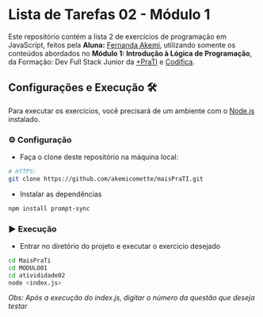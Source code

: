 # Lista de Tarefas 02 - Módulo 1

Este repositório contém a lista 2 de exercícios de programação em JavaScript, feitos pela **Aluna:** [Fernanda Akemi](https://www.github.com/akemicomette), utilizando somente os conteúdos abordados no **Módulo 1: Introdução à Lógica de Programação**, da Formação: Dev Full Stack Junior da [+PraTI](https://www.maisprati.com.br/) e [Codifica](https://www.codificaedu.com.br/).



## Configurações e Execução 🛠️

Para executar os exercícios, você precisará de um ambiente com o [Node.js](https://nodejs.org/) instalado.

### ⚙️ Configuração

- Faça o clone deste repositório na máquina local:

```bash
# HTTPS:
git clone https://github.com/akemicomette/maisPraTI.git

```

- Instalar as dependências

```bash
npm install prompt-sync
```

### ▶️ Execução

- Entrar no diretório do projeto e executar o exercicio desejado

```bash
cd MaisPraTi
cd MODULO01
cd ativididade02
node <index.js>
```

_Obs: Após a execução do index.js, digitar o número da questão que deseja testar_